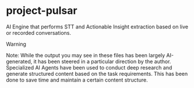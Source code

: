 # project-pulsar
AI Engine that performs STT and Actionable Insight extraction based on live or recorded conversations.

> [!WARNING] 
> Note: While the output you may see in these files has been largely AI-generated, it has been steered in a particular direction by the author. Specialized AI Agents have been used to conduct deep research and generate structured content based on the task requirements. This has been done to save time and maintain a certain content structure.